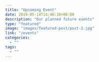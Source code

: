 ```yaml
---
title: "Upcoming Event"
date: 2019-05-14T14:46:10+06:00
description: "Our planned future events"
type: "featured"
image: "images/featured-post/post-2.jpg"
link: "/events"
categories:
  - ""
tags:
  - ""
---
```

